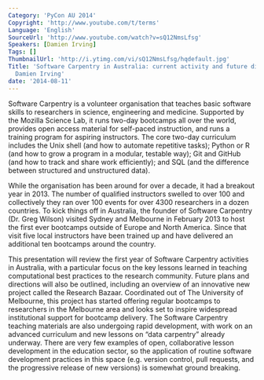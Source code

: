 ```yaml
---
Category: 'PyCon AU 2014'
Copyright: 'http://www.youtube.com/t/terms'
Language: 'English'
SourceUrl: 'http://www.youtube.com/watch?v=sQ12NmsLfsg'
Speakers: [Damien Irving]
Tags: []
ThumbnailUrl: 'http://i.ytimg.com/vi/sQ12NmsLfsg/hqdefault.jpg'
Title: 'Software Carpentry in Australia: current activity and future directions by
  Damien Irving'
date: '2014-08-11'
---
```

Software Carpentry is a volunteer organisation that teaches basic software skills to researchers in science, engineering and medicine. Supported by the Mozilla Science Lab, it runs two-day bootcamps all over the world, provides open access material for self-paced instruction, and runs a training program for aspiring instructors. The core two-day curriculum includes the Unix shell (and how to automate repetitive tasks); Python or R (and how to grow a program in a modular, testable way); Git and GitHub (and how to track and share work efficiently); and SQL (and the difference between structured and unstructured data).     

While the organisation has been around for over a decade, it had a breakout year in 2013. The number of qualified instructors swelled to over 100 and collectively they ran over 100 events for over 4300 researchers in a dozen countries. To kick things off in Australia, the founder of Software Carpentry (Dr. Greg Wilson) visited Sydney and Melbourne in February 2013 to host the first ever bootcamps outside of Europe and North America. Since that visit five local instructors have been trained up and have delivered an additional ten bootcamps around the country.

This presentation will review the first year of Software Carpentry activities in Australia, with a particular focus on the key lessons learned in teaching computational best practices to the research community. Future plans and directions will also be outlined, including an overview of an innovative new project called the Research Bazaar. Coordinated out of The University of Melbourne, this project has started offering regular bootcamps to researchers in the Melbourne area and looks set to inspire widespread institutional support for bootcamp delivery. The Software Carpentry teaching materials are also undergoing rapid development, with work on an advanced curriculum and new lessons on “data carpentry” already underway. There are very few examples of open, collaborative lesson development in the education sector, so the application of routine software development practices in this space (e.g. version control, pull requests, and the progressive release of new versions) is somewhat ground breaking.
